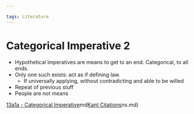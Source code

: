 ```yaml
---

tags: Literature 
---
```


# Categorical Imperative 2

- Hypothetical imperatives are means to get to an end. Categorical, to all ends.
- Only one such exists: act as if defining law.
	- If universally applying, without contradicting and able to be willed
- Repeat of previous stuff
- People are not means

[13a1a - Categorical Imperative](13a1a%20-%20Categorical%20Imperative.md)md[Kant Citations](Kant%20Citations.md)ns.md)